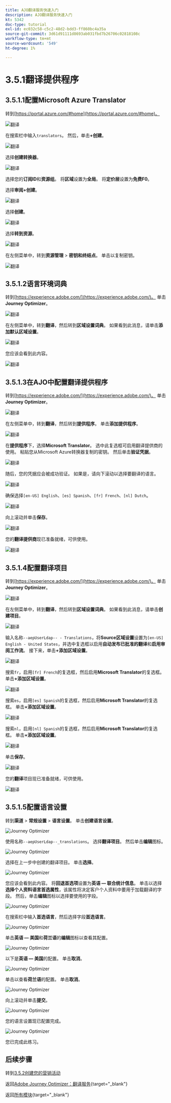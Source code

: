 ```yaml
---
title: AJO翻译服务快速入门
description: AJO翻译服务快速入门
kt: 5342
doc-type: tutorial
exl-id: ec032c58-c5c2-48d2-bdd3-ff860bc4a35a
source-git-commit: 3d61d91111d8693ab031fbd7b26706c02818108c
workflow-type: tm+mt
source-wordcount: '549'
ht-degree: 1%

---
```


# 3.5.1翻译提供程序

## 3.5.1.1配置Microsoft Azure Translator

转到[https://portal.azure.com/#home](https://portal.azure.com/#home)。

![翻译](./images/transl1.png)

在搜索栏中输入`translators`。 然后，单击&#x200B;**+创建**。

![翻译](./images/transl2.png)

选择&#x200B;**创建转换器**。

![翻译](./images/transl3.png)

选择您的&#x200B;**订阅ID**&#x200B;和&#x200B;**资源组**。
将&#x200B;**区域**&#x200B;设置为&#x200B;**全局**。
将&#x200B;**定价层**&#x200B;设置为&#x200B;**免费F0**。

选择&#x200B;**审阅+创建**。

![翻译](./images/transl4.png)

选择&#x200B;**创建**。

![翻译](./images/transl5.png)

选择&#x200B;**转到资源**。

![翻译](./images/transl6.png)

在左侧菜单中，转到&#x200B;**资源管理** > **密钥和终结点**。 单击以复制密钥。

![翻译](./images/transl7.png)

## 3.5.1.2语言环境词典

转到[https://experience.adobe.com/](https://experience.adobe.com/)。 单击&#x200B;**Journey Optimizer**。

![翻译](./images/ajolp1.png)

在左侧菜单中，转到&#x200B;**翻译**，然后转到&#x200B;**区域设置词典**。 如果看到此消息，请单击&#x200B;**添加默认区域设置**。

![翻译](./images/locale1.png)

您应该会看到此内容。

![翻译](./images/locale2.png)

## 3.5.1.3在AJO中配置翻译提供程序

转到[https://experience.adobe.com/](https://experience.adobe.com/)。 单击&#x200B;**Journey Optimizer**。

![翻译](./images/ajolp1.png)

在左侧菜单中，转到&#x200B;**翻译**，然后转到&#x200B;**提供程序**。 单击&#x200B;**添加提供程序**。

![翻译](./images/transl8.png)

在&#x200B;**提供程序**&#x200B;下，选择&#x200B;**Microsoft Translator**。 选中此复选框可启用翻译提供商的使用。 粘贴您从Microsoft Azure转换器复制的密钥。 然后单击&#x200B;**验证凭据**。

![翻译](./images/transl9.png)

随后，您的凭据应会被成功验证。 如果是，请向下滚动以选择要翻译的语言。

![翻译](./images/transl10.png)

确保选择`[en-US] English`、`[es] Spanish`、`[fr] French`、`[nl] Dutch`。

![翻译](./images/transl11.png)

向上滚动并单击&#x200B;**保存**。

![翻译](./images/transl12.png)

您的&#x200B;**翻译提供商**&#x200B;现已准备就绪，可供使用。

![翻译](./images/transl13.png)

## 3.5.1.4配置翻译项目

转到[https://experience.adobe.com/](https://experience.adobe.com/)。 单击&#x200B;**Journey Optimizer**。

![翻译](./images/ajolp1.png)

在左侧菜单中，转到&#x200B;**翻译**，然后转到&#x200B;**区域设置词典**。 如果看到此消息，请单击&#x200B;**创建项目**。

![翻译](./images/ajoprovider1.png)

输入名称`--aepUserLdap-- - Translations`，将&#x200B;**Source区域设置**&#x200B;设置为`[en-US] English - United States`，并选中复选框以启用&#x200B;**自动发布已批准的翻译**&#x200B;和&#x200B;**启用审阅工作流**。 接下来，单击&#x200B;**+添加区域设置**。

![翻译](./images/ajoprovider1a.png)

搜索`fr`，启用`[fr] French`的复选框，然后启用&#x200B;**Microsoft Translator**&#x200B;的复选框。 单击&#x200B;**+添加区域设置**。

![翻译](./images/ajoprovider2.png)

搜索`es`，启用`[es] Spanish`的复选框，然后启用&#x200B;**Microsoft Translator**&#x200B;的复选框。 单击&#x200B;**+添加区域设置**。

![翻译](./images/ajoprovider3.png)

搜索`nl`，启用`[nl] Spanish`的复选框，然后启用&#x200B;**Microsoft Translator**&#x200B;的复选框。 单击&#x200B;**+添加区域设置**。

![翻译](./images/ajoprovider6.png)

单击&#x200B;**保存**。

![翻译](./images/ajoprovider8.png)

您的&#x200B;**翻译**&#x200B;项目现已准备就绪，可供使用。

![翻译](./images/ajoprovider9.png)

## 3.5.1.5配置语言设置

转到&#x200B;**渠道** > **常规设置** > **语言设置**。 单击&#x200B;**创建语言设置**。

![Journey Optimizer](./images/camploc6.png)

使用名称`--aepUserLdap--_translations`。 选择&#x200B;**翻译项目**。 然后单击&#x200B;**编辑**&#x200B;图标。

![Journey Optimizer](./images/camploc7.png)

选择在上一步中创建的翻译项目。 单击&#x200B;**选择**。

![Journey Optimizer](./images/camploc8.png)

您应该会看到此内容。 将&#x200B;**回退首选项**&#x200B;设置为&#x200B;**英语 — 联合统计信息**。 单击以选择&#x200B;**选择个人资料语言首选属性**，该属性将决定客户个人资料中要用于加载翻译的字段。 然后，单击&#x200B;**编辑**&#x200B;图标以选择要使用的字段。

![Journey Optimizer](./images/camploc9.png)

在搜索栏中输入&#x200B;**首选语言**，然后选择字段&#x200B;**首选语言**。

![Journey Optimizer](./images/camploc10.png)

单击&#x200B;**英语 — 美国**&#x200B;和&#x200B;**荷兰语**&#x200B;的&#x200B;**编辑**&#x200B;图标以查看其配置。

![Journey Optimizer](./images/camploc11.png)

以下是&#x200B;**英语 — 美国**&#x200B;的配置。 单击&#x200B;**取消**。

![Journey Optimizer](./images/camploc12.png)

单击以查看&#x200B;**荷兰语**&#x200B;的配置。 单击&#x200B;**取消**。

![Journey Optimizer](./images/camploc13.png)

向上滚动并单击&#x200B;**提交**。

![Journey Optimizer](./images/camploc14.png)

您的语言设置现已配置完成。

![Journey Optimizer](./images/camploc15.png)

您已完成此练习。

## 后续步骤

转到[3.5.2创建您的营销活动](./ex2.md)

返回[Adobe Journey Optimizer：翻译服务](./ajotranslationsvcs.md){target="_blank"}

返回[所有模块](./../../../../overview.md){target="_blank"}
